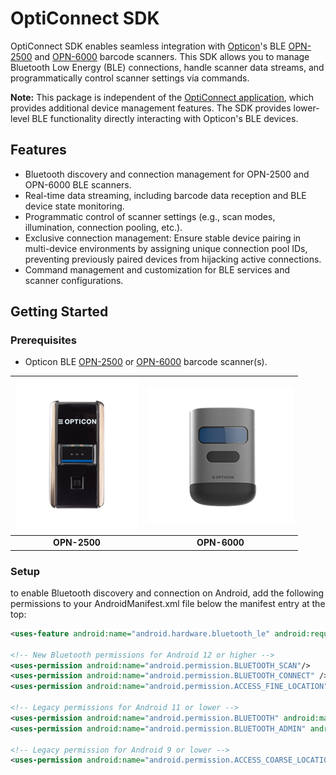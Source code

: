 # OptiConnect SDK

OptiConnect SDK enables seamless integration with [Opticon](https://opticon.com/)'s BLE [OPN-2500](https://opticon.com/product/opn-2500/) and [OPN-6000](https://opticon.com/product/opn-6000/) barcode scanners. This SDK allows you to manage Bluetooth Low Energy (BLE) connections, handle scanner data streams, and programmatically control scanner settings via commands.

**Note:** This package is independent of the [OptiConnect application](https://opticon.com/opticonnect/), which provides additional device management features. The SDK provides lower-level BLE functionality directly interacting with Opticon's BLE devices.

## Features

-  Bluetooth discovery and connection management for OPN-2500 and OPN-6000 BLE scanners.
-  Real-time data streaming, including barcode data reception and BLE device state monitoring.
-  Programmatic control of scanner settings (e.g., scan modes, illumination, connection pooling, etc.).
-  Exclusive connection management: Ensure stable device pairing in multi-device environments by assigning unique connection pool IDs, preventing previously paired devices from hijacking active connections.
-  Command management and customization for BLE services and scanner configurations.

## Getting Started

### Prerequisites

-  Opticon BLE [OPN-2500](https://opticon.com/product/opn-2500/) or [OPN-6000](https://opticon.com/product/opn-6000/) barcode scanner(s).

| ![OPN-2500](https://raw.githubusercontent.com/opticonosedevelopment/opticonnect_sdk_flutter/main/assets/images/OPN-2500.png) | ![OPN-6000](https://raw.githubusercontent.com/opticonosedevelopment/opticonnect_sdk_flutter/main/assets/images/OPN-6000.png) |
| :--------------------------------------------------------------------------------------------------------------------------: | :--------------------------------------------------------------------------------------------------------------------------: |
|                                                         **OPN-2500**                                                         |                                                         **OPN-6000**                                                         |

### Setup

to enable Bluetooth discovery and connection on Android, add the following permissions to your AndroidManifest.xml file below the manifest entry at the top:

```xml
<uses-feature android:name="android.hardware.bluetooth_le" android:required="false" />

<!-- New Bluetooth permissions for Android 12 or higher -->
<uses-permission android:name="android.permission.BLUETOOTH_SCAN"/>
<uses-permission android:name="android.permission.BLUETOOTH_CONNECT" />
<uses-permission android:name="android.permission.ACCESS_FINE_LOCATION" />

<!-- Legacy permissions for Android 11 or lower -->
<uses-permission android:name="android.permission.BLUETOOTH" android:maxSdkVersion="30" />
<uses-permission android:name="android.permission.BLUETOOTH_ADMIN" android:maxSdkVersion="30" />

<!-- Legacy permission for Android 9 or lower -->
<uses-permission android:name="android.permission.ACCESS_COARSE_LOCATION" android:maxSdkVersion="28" />
```